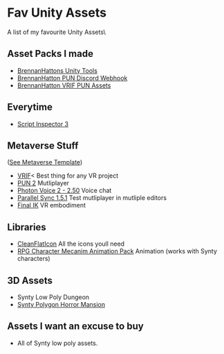 # Fav Unity Assets
A list of my favourite Unity Assets\

## Asset Packs I made
 - [BrennanHattons Unity Tools](https://github.com/bh679/Unity-Tools) <br />
 - [BrennanHatton PUN Discord Webhook](https://github.com/bh679/Unity-Discord-Webhook-Tools) <br />
 - [BrennanHatton VRIF PUN Assets](https://github.com/bh679/VRIF-PUN-Assets) <br />

## Everytime
 - [Script Inspector 3](https://assetstore.unity.com/packages/tools/visual-scripting/script-inspector-3-3535)<br />

## Metaverse Stuff 
([See Metaverse Template](https://github.com/bh679/Mutliplayer-VR-Game-Jam-Template-2023))<br />
 - [VRIF](https://assetstore.unity.com/packages/templates/systems/vr-interaction-framework-161066)< Best thing for any VR project
 - [PUN 2](https://assetstore.unity.com/packages/tools/network/pun-2-free-119922) Mutliplayer
 - [Photon Voice 2 - 2.50](https://assetstore.unity.com/packages/tools/audio/photon-voice-2-130518) Voice chat
 - [Parallel Sync 1.5.1](https://github.com/VeriorPies/ParrelSync) Test mutliplayer in mutliple editors
 - [Final IK](https://assetstore.unity.com/packages/tools/animation/final-ik-14290) VR embodiment

## Libraries
 - [CleanFlatIcon](https://assetstore.unity.com/packages/2d/gui/icons/clean-vector-icons-132084) All the icons youll need
 - [RPG Character Mecanim Animation Pack](https://assetstore.unity.com/packages/3d/animations/rpg-character-mecanim-animation-pack-63772) Animation (works with Synty characters)

## 3D Assets
 - Synty Low Poly Dungeon
 - [Synty Polygon Horror Mansion](https://assetstore.unity.com/packages/3d/environments/fantasy/polygon-horror-mansion-low-poly-3d-art-by-synty-213346)


## Assets I want an excuse to buy
 - All of Synty low poly assets.
